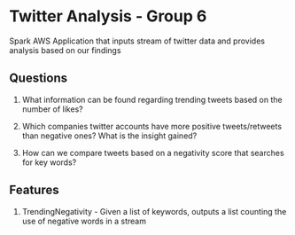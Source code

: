 # Twitter Analysis - Group 6

Spark AWS Application that inputs stream of twitter data and provides analysis based on our findings

## Questions
1. What information can be found regarding trending tweets based on the number of likes?

2. Which companies twitter accounts have more positive tweets/retweets than negative ones? What is the insight gained?

3. How can we compare tweets based on a negativity score that searches for key words?


## Features
1. TrendingNegativity - Given a list of keywords, outputs a list counting the use of negative words in a stream

